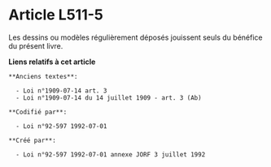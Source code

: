 # Article L511-5

Les dessins ou modèles régulièrement déposés jouissent seuls du bénéfice du présent livre.

**Liens relatifs à cet article**

	**Anciens textes**:

	  - Loi n°1909-07-14 art. 3
	  - Loi n°1909-07-14 du 14 juillet 1909 - art. 3 (Ab)

	**Codifié par**:

	  - Loi n°92-597 1992-07-01

	**Créé par**:

	  - Loi n°92-597 1992-07-01 annexe JORF 3 juillet 1992
